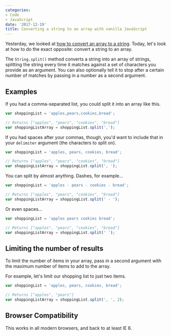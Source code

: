 ```yaml
---
categories:
- Code
- JavaScript
date: '2017-12-19'
title: Converting a string to an array with vanilla JavaScript
---
```


Yesterday, we looked at [how to convert an array to a string](/converting-an-array-to-a-string-with-vanilla-javascript/). Today, let's look at how to do the exact opposite: convert a string to an array.

The `String.split()` method converts a string into an array of strings, splitting the string every time it matches against a set of characters you provide as an argument. You can also optionally tell it to stop after a certain number of matches by passing in a number as a second argument.

## Examples

If you had a comma-separated list, you could split it into an array like this.

```js
var shoppingList = 'apples,pears,cookies,bread';

// Returns ["apples", "pears", "cookies", "bread"]
var shoppingListArray = shoppingList.split(',');
```

If you had spaces after your commas, though, you'd want to include that in your `delimiter` argument (the characters to split on).

```js
var shoppingList = 'apples, pears, cookies, bread';

// Returns ["apples", "pears", "cookies", "bread"]
var shoppingListArray = shoppingList.split(', ');
```

You can split by almost anything. Dashes, for example...

```js
var shoppingList = 'apples - pears - cookies - bread';

// Returns ["apples", "pears", "cookies", "bread"]
var shoppingListArray = shoppingList.split(' - ');
```

Or even spaces...

```js
var shoppingList = 'apples pears cookies bread';

// Returns ["apples", "pears", "cookies", "bread"]
var shoppingListArray = shoppingList.split(' ');
```

## Limiting the number of results

To limit the number of items in your array, pass in a second argument with the maximum number of items to add to the array.

For example, let's limit our shopping list to just two items.

```js
var shoppingList = 'apples, pears, cookies, bread';

// Returns ["apples", "pears"]
var shoppingListArray = shoppingList.split(', ', 2);
```

## Browser Compatibility

This works in all modern browsers, and back to at least IE 6.
